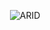 <div align="center">
  
 ![ARID](https://socialify.git.ci/AyanavaKarmakar/AyanavaKarmakar/image?description=1&descriptionEditable=T3%20Stack,%20Figma,%20and%20Ableton%20Live&font=KoHo&language=0&owner=0&pattern=solid&theme=Dark)

</div>
